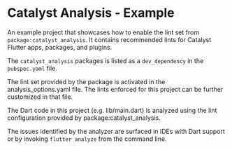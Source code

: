 # Catalyst Analysis - Example

An example project that showcases how to enable the lint set from `package:catalyst_analysis`.
It contains recommended lints for Catalyst Flutter apps, packages, and plugins.

The `catalyst_analysis` packages is listed as a `dev_dependency` in the `pubspec.yaml` file.

The lint set provided by the package is activated in the analysis_options.yaml file.
The lints enforced for this project can be further customized in that file.

The Dart code in this project (e.g. lib/main.dart) is analyzed using the lint configuration provided by package:catalyst_analysis.

The issues identified by the analyzer are surfaced in IDEs with Dart support or by invoking `flutter analyze` from the command line.
